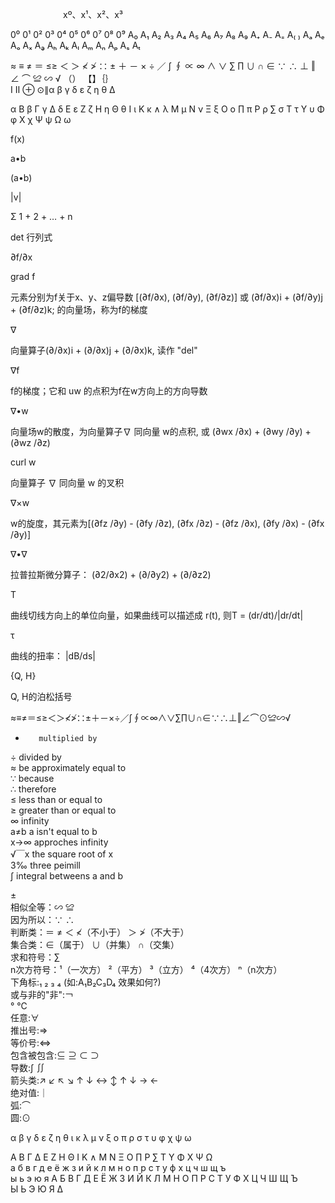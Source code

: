       xº、x¹、x²、x³ 

0⁰ 0¹ 0² 0³ 0⁴ 0⁵ 0⁶ 0⁷ 0⁸ 0⁹
A₀ A₁ A₂ A₃ A₄ A₅ A₆ A₇ A₈ A₉ A₊ A₋ A₌ A₍ ₎ Aₐ Aₑ Aₒ Aₓ Aₔ Aₕ Aₖ Aₗ Aₘ Aₙ Aₚ Aₛ Aₜ

≈ ≡ ≠ ＝ ≤≥ ＜ ＞ ≮ ≯ ∷ ± ＋ － × ÷ ／ ∫ ∮ ∝ ∞ ∧ ∨ ∑ ∏ ∪ ∩ ∈ ∵ ∴  ⊥ ‖ ∠ ⌒  ≌ ∽ √  （） 【】｛｝    
Ⅰ Ⅱ ⊕ ⊙∥α β γ δ ε ζ η θ Δ

α Β β Γ γ Δ δ Ε ε Ζ ζ Η η Θ θ Ι ι Κ κ ∧ λ Μ μ Ν ν Ξ ξ Ο ο ∏ π Ρ ρ ∑ σ Τ τ Υ υ Φ φ Χ χ Ψ ψ Ω ω


f(x)

a•b

(a•b)

|v|

Σ 1 + 2 + … + n

det  行列式

∂f/∂x

grad f

元素分别为f关于x、y、z偏导数 [(∂f/∂x), (∂f/∂y), (∂f/∂z)] 或 (∂f/∂x)i + (∂f/∂y)j + (∂f/∂z)k; 的向量场，称为f的梯度

∇

向量算子(∂/∂x)i + (∂/∂x)j + (∂/∂x)k, 读作 "del"

∇f

f的梯度；它和 uw 的点积为f在w方向上的方向导数

∇•w

向量场w的散度，为向量算子∇ 同向量 w的点积, 或 (∂wx /∂x) + (∂wy /∂y) + (∂wz /∂z)

curl w

向量算子 ∇ 同向量 w 的叉积

∇×w

w的旋度，其元素为[(∂fz /∂y) - (∂fy /∂z), (∂fx /∂z) - (∂fz /∂x), (∂fy /∂x) - (∂fx /∂y)]

∇•∇

拉普拉斯微分算子： (∂2/∂x2) + (∂/∂y2) + (∂/∂z2)

T

曲线切线方向上的单位向量，如果曲线可以描述成 r(t), 则T = (dr/dt)/|dr/dt|

τ

曲线的扭率： |dB/ds|


{Q, H}

Q, H的泊松括号

 
 ≈≡≠＝≤≥＜＞≮≯∷±＋－×÷／∫∮∝∞∧∨∑∏∪∩∈∵∴⊥‖∠⌒⊙≌∽√     

*        multiplied by   
÷        divided by      
≈          be approximately equal to      
∵          because   
∴          therefore   
≤          less than or equal to   
≥          greater than or equal to   
∞          infinity   
a≠b      a isn't equal to b   
x→∞    approches infinity   
√￣x      the square root of x   
3‰    three peimill   
∫         integral betweens a and b   

±  
相似全等：∽ ≌     
因为所以：∵ ∴     
判断类：＝ ≠ ＜ ≮（不小于） ＞ ≯（不大于）  
集合类：∈（属于） ∪（并集） ∩（交集）  
求和符号：∑  
n次方符号：¹（一次方） ²（平方） ³（立方） ⁴（4次方） ⁿ（n次方）  
下角标:₁ ₂ ₃ ₄  (如:A₁B₂C₃D₄ 效果如何?)  
或与非的"非":￢  
° ℃  
任意:∀  
推出号:⇒  
等价号:⇔  
包含被包含:⊆ ⊇ ⊂ ⊃  
导数:∫ ∬  
箭头类:↗ ↙ ↖ ↘ ↑ ↓ ↔ ↕ ↑ ↓ → ←  
绝对值:｜  
弧:⌒  
圆:⊙ 
 
α β γ δ ε ζ η θ ι κ λ μ ν ξ ο π ρ σ τ υ φ χ ψ ω  

Α Β Γ Δ Ε Ζ Η Θ Ι Κ ∧ Μ Ν Ξ Ο ∏ Ρ ∑ Τ Υ Φ Χ Ψ Ω  
а б в г д е ё ж з и й к л м н о п р с т у ф х ц ч ш щ ъ  
ы ь э ю я 
  А Б В Г Д Е Ё Ж З И Й К Л М Н О П Р С Т У Ф Х Ц Ч Ш Щ Ъ  
Ы Ь Э Ю Я 
Δ 
